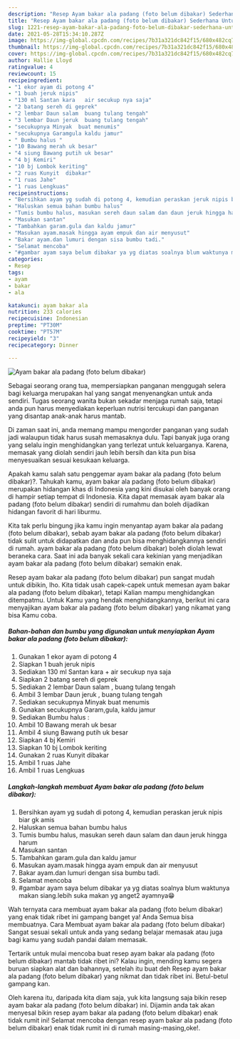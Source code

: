 ```yaml
---
description: "Resep Ayam bakar ala padang (foto belum dibakar) Sederhana Untuk Jualan"
title: "Resep Ayam bakar ala padang (foto belum dibakar) Sederhana Untuk Jualan"
slug: 1221-resep-ayam-bakar-ala-padang-foto-belum-dibakar-sederhana-untuk-jualan
date: 2021-05-28T15:34:10.287Z
image: https://img-global.cpcdn.com/recipes/7b31a321dc842f15/680x482cq70/ayam-bakar-ala-padang-foto-belum-dibakar-foto-resep-utama.jpg
thumbnail: https://img-global.cpcdn.com/recipes/7b31a321dc842f15/680x482cq70/ayam-bakar-ala-padang-foto-belum-dibakar-foto-resep-utama.jpg
cover: https://img-global.cpcdn.com/recipes/7b31a321dc842f15/680x482cq70/ayam-bakar-ala-padang-foto-belum-dibakar-foto-resep-utama.jpg
author: Hallie Lloyd
ratingvalue: 4
reviewcount: 15
recipeingredient:
- "1 ekor ayam di potong 4"
- "1 buah jeruk nipis"
- "130 ml Santan kara   air secukup nya saja"
- "2 batang sereh di geprek"
- "2 lembar Daun salam  buang tulang tengah"
- "3 lembar Daun jeruk  buang tulang tengah"
- "secukupnya Minyak  buat menumis"
- "secukupnya Garamgula kaldu jamur"
- " Bumbu halus "
- "10 Bawang merah uk besar"
- "4 siung Bawang putih uk besar"
- "4 bj Kemiri"
- "10 bj Lombok keriting"
- "2 ruas Kunyit  dibakar"
- "1 ruas Jahe"
- "1 ruas Lengkuas"
recipeinstructions:
- "Bersihkan ayam yg sudah di potong 4, kemudian peraskan jeruk nipis biar gk amis"
- "Haluskan semua bahan bumbu halus"
- "Tumis bumbu halus, masukan sereh daun salam dan daun jeruk hingga harum"
- "Masukan santan"
- "Tambahkan garam.gula dan kaldu jamur"
- "Masukan ayam.masak hingga ayam empuk dan air menyusut"
- "Bakar ayam.dan lumuri dengan sisa bumbu tadi."
- "Selamat mencoba"
- "#gambar ayam saya belum dibakar ya yg diatas soalnya blum waktunya makan siang.lebih suka makan yg anget2 ayamnya😁"
categories:
- Resep
tags:
- ayam
- bakar
- ala

katakunci: ayam bakar ala 
nutrition: 233 calories
recipecuisine: Indonesian
preptime: "PT30M"
cooktime: "PT57M"
recipeyield: "3"
recipecategory: Dinner

---
```



![Ayam bakar ala padang (foto belum dibakar)](https://img-global.cpcdn.com/recipes/7b31a321dc842f15/680x482cq70/ayam-bakar-ala-padang-foto-belum-dibakar-foto-resep-utama.jpg)

Sebagai seorang orang tua, mempersiapkan panganan menggugah selera bagi keluarga merupakan hal yang sangat menyenangkan untuk anda sendiri. Tugas seorang  wanita bukan sekadar menjaga rumah saja, tetapi anda pun harus menyediakan keperluan nutrisi tercukupi dan panganan yang disantap anak-anak harus mantab.

Di zaman  saat ini, anda memang mampu mengorder panganan yang sudah jadi walaupun tidak harus susah memasaknya dulu. Tapi banyak juga orang yang selalu ingin menghidangkan yang terlezat untuk keluarganya. Karena, memasak yang diolah sendiri jauh lebih bersih dan kita pun bisa menyesuaikan sesuai kesukaan keluarga. 



Apakah kamu salah satu penggemar ayam bakar ala padang (foto belum dibakar)?. Tahukah kamu, ayam bakar ala padang (foto belum dibakar) merupakan hidangan khas di Indonesia yang kini disukai oleh banyak orang di hampir setiap tempat di Indonesia. Kita dapat memasak ayam bakar ala padang (foto belum dibakar) sendiri di rumahmu dan boleh dijadikan hidangan favorit di hari liburmu.

Kita tak perlu bingung jika kamu ingin menyantap ayam bakar ala padang (foto belum dibakar), sebab ayam bakar ala padang (foto belum dibakar) tidak sulit untuk didapatkan dan anda pun bisa menghidangkannya sendiri di rumah. ayam bakar ala padang (foto belum dibakar) boleh diolah lewat beraneka cara. Saat ini ada banyak sekali cara kekinian yang menjadikan ayam bakar ala padang (foto belum dibakar) semakin enak.

Resep ayam bakar ala padang (foto belum dibakar) pun sangat mudah untuk dibikin, lho. Kita tidak usah capek-capek untuk memesan ayam bakar ala padang (foto belum dibakar), tetapi Kalian mampu menghidangkan ditempatmu. Untuk Kamu yang hendak menghidangkannya, berikut ini cara menyajikan ayam bakar ala padang (foto belum dibakar) yang nikamat yang bisa Kamu coba.

<!--inarticleads1-->

##### Bahan-bahan dan bumbu yang digunakan untuk menyiapkan Ayam bakar ala padang (foto belum dibakar):

1. Gunakan 1 ekor ayam di potong 4
1. Siapkan 1 buah jeruk nipis
1. Sediakan 130 ml Santan kara  + air secukup nya saja
1. Siapkan 2 batang sereh di geprek
1. Sediakan 2 lembar Daun salam , buang tulang tengah
1. Ambil 3 lembar Daun jeruk , buang tulang tengah
1. Sediakan secukupnya Minyak  buat menumis
1. Gunakan secukupnya Garam,gula, kaldu jamur
1. Sediakan  Bumbu halus :
1. Ambil 10 Bawang merah uk besar
1. Ambil 4 siung Bawang putih uk besar
1. Siapkan 4 bj Kemiri
1. Siapkan 10 bj Lombok keriting
1. Gunakan 2 ruas Kunyit  dibakar
1. Ambil 1 ruas Jahe
1. Ambil 1 ruas Lengkuas




<!--inarticleads2-->

##### Langkah-langkah membuat Ayam bakar ala padang (foto belum dibakar):

1. Bersihkan ayam yg sudah di potong 4, kemudian peraskan jeruk nipis biar gk amis
1. Haluskan semua bahan bumbu halus
1. Tumis bumbu halus, masukan sereh daun salam dan daun jeruk hingga harum
1. Masukan santan
1. Tambahkan garam.gula dan kaldu jamur
1. Masukan ayam.masak hingga ayam empuk dan air menyusut
1. Bakar ayam.dan lumuri dengan sisa bumbu tadi.
1. Selamat mencoba
1. #gambar ayam saya belum dibakar ya yg diatas soalnya blum waktunya makan siang.lebih suka makan yg anget2 ayamnya😁




Wah ternyata cara membuat ayam bakar ala padang (foto belum dibakar) yang enak tidak ribet ini gampang banget ya! Anda Semua bisa membuatnya. Cara Membuat ayam bakar ala padang (foto belum dibakar) Sangat sesuai sekali untuk anda yang sedang belajar memasak atau juga bagi kamu yang sudah pandai dalam memasak.

Tertarik untuk mulai mencoba buat resep ayam bakar ala padang (foto belum dibakar) mantab tidak ribet ini? Kalau ingin, mending kamu segera buruan siapkan alat dan bahannya, setelah itu buat deh Resep ayam bakar ala padang (foto belum dibakar) yang nikmat dan tidak ribet ini. Betul-betul gampang kan. 

Oleh karena itu, daripada kita diam saja, yuk kita langsung saja bikin resep ayam bakar ala padang (foto belum dibakar) ini. Dijamin anda tak akan menyesal bikin resep ayam bakar ala padang (foto belum dibakar) enak tidak rumit ini! Selamat mencoba dengan resep ayam bakar ala padang (foto belum dibakar) enak tidak rumit ini di rumah masing-masing,oke!.


